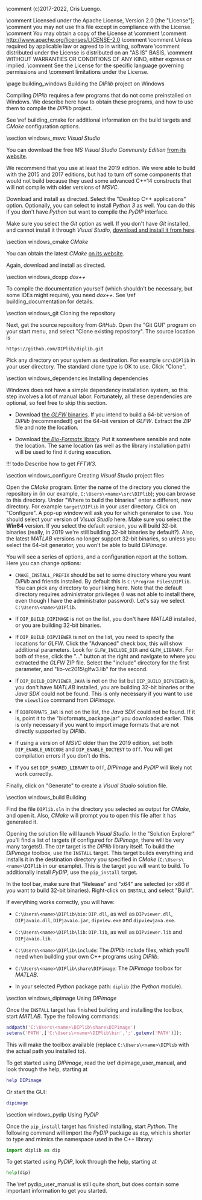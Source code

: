 \comment (c)2017-2022, Cris Luengo.

\comment Licensed under the Apache License, Version 2.0 [the "License"];
\comment you may not use this file except in compliance with the License.
\comment You may obtain a copy of the License at
\comment
\comment    http://www.apache.org/licenses/LICENSE-2.0
\comment
\comment Unless required by applicable law or agreed to in writing, software
\comment distributed under the License is distributed on an "AS IS" BASIS,
\comment WITHOUT WARRANTIES OR CONDITIONS OF ANY KIND, either express or implied.
\comment See the License for the specific language governing permissions and
\comment limitations under the License.


\page building_windows Building the *DIPlib* project on Windows

Compiling *DIPlib* requires a few programs that do not come preinstalled on Windows.
We describe here how to obtain these programs, and how to use them to compile the
*DIPlib* project.

See \ref building_cmake for additional information on the build targets and *CMake* configuration options.


\section windows_msvc *Visual Studio*

You can download the free *MS Visual Studio Community Edition*
[from its website](https://www.visualstudio.com/vs/community/).

We recommend that you use at least the 2019 edition. We were able to build with the
2015 and 2017 editions, but had to turn off some components that would not build because
they used some advanced C++14 constructs that will not compile with older versions of *MSVC*.

Download and install as directed. Select the "Desktop C++ applications" option.
Optionally, you can select to install *Python 3* as well. You can do this if you
don't have *Python* but want to compile the *PyDIP* interface.

Make sure you select the *Git* option as well. If you don't have *Git* installed,
and cannot install it through *Visual Studio*,
[download and install it from here](https://git-scm.com/downloads).


\section windows_cmake *CMake*

You can obtain the latest *CMake* [on its website](https://cmake.org/download/).

Again, download and install as directed.


\section windows_doxpp *dox++*

To compile the documentation yourself (which shouldn't be necessary, but some IDEs
might require), you need *dox++*. See \ref building_documentation for details.


\section windows_git Cloning the repository

Next, get the source repository from *GitHub*. Open the "Git GUI" program on your
start menu, and select "Clone existing repository". The source location is

    https://github.com/DIPlib/diplib.git

Pick any directory on your system as destination. For example `src\DIPlib` in
your user directory. The standard clone type is OK to use. Click "Clone".


\section windows_dependencies Installing dependencies

Windows does not have a simple dependency installation system, so this step
involves a lot of manual labor. Fortunately, all these dependencies are optional,
so feel free to skip this section.

- Download [the *GLFW* binaries](http://www.glfw.org/download.html).
If you intend to build a 64-bit version of *DIPlib* (recommended!) get the 64-bit
version of *GLFW*. Extract the ZIP file and note the location.

- Download [the *Bio-Formats* library](https://www.openmicroscopy.org/bio-formats/downloads).
Put it somewhere sensible and note the location. The same location (as well as the
library installation path) will be used to find it during execution.

!!! todo
    Describe how to get *FFTW3*.


\section windows_configure Creating *Visual Studio* project files

Open the *CMake* program. Enter the name of the directory you cloned the repository
in (in our example, `C:\Users\<name>\src\DIPlib`); you can browse to this directory.
Under "Where to build the binaries" enter a different, new directory. For example
`target\DIPlib` in your user directory. Click on "Configure". A pop-up window will
ask you for which generator to use. You should select your version of *Visual Studio*
here. Make sure you select the **Win64** version. If you select the default version,
you will build 32-bit binaries (really, in 2019 we're still building 32-bit binaries
by default?). Also, the latest *MATLAB* versions no longer support 32-bit binaries,
so unless you select the 64-bit generator, you won't be able to build *DIPimage*.

You will see a series of options, and a configuration report at the bottom. Here you
can change options:

- `CMAKE_INSTALL_PREFIX` should be set to some directory where you want *DIPlib* and
friends installed. By default this is `C:\Program Files\DIPlib`. You can pick any
directory to your liking here. Note that the default directory requires administrator
privileges (I was not able to install there, even though I have the administrator
password). Let's say we select `C:\Users\<name>\DIPlib`.

- If `DIP_BUILD_DIPIMAGE` is not on the list, you don't have *MATLAB* installed, or you are
building 32-bit binaries.

- If `DIP_BUILD_DIPVIEWER` is not on the list, you need to specify the locations for
*GLFW*. Click the "Advanced" check box, this will show additional parameters.
Look for `GLFW_INCLUDE_DIR` and `GLFW_LIBRARY`. For both of these, click the "..." button
at the right and navigate to where you extracted the *GLFW* ZIP file. Select the "include"
directory for the first parameter, and "lib-vc2015\glfw3.lib" for the second.

- If `DIP_BUILD_DIPVIEWER_JAVA` is not on the list but `DIP_BUILD_DIPVIEWER` is, you
don't have *MATLAB* installed, you are building 32-bit binaries or the *Java SDK* could not
be found. This is only necessary if you want to use the `viewslice` command from *DIPimage*.

- If `BIOFORMATS_JAR` is not on the list, the *Java SDK* could not be found. If it is,
point it to the "bioformats_package.jar" you downloaded earlier. This is only necessary if
you want to import image formats that are not directly supported by *DIPlib*.

- If using a version of *MSVC* older than the 2019 edition, set both `DIP_ENABLE_UNICODE`
and `DIP_ENABLE_DOCTEST` to `Off`. You will get compilation errors if you don't do this.

- If you set `DIP_SHARED_LIBRARY` to `Off`, *DIPimage* and *PyDIP* will likely not work
correctly.

Finally, click on "Generate" to create a *Visual Studio* solution file.


\section windows_build Building

Find the file `DIPlib.sln` in the directory you selected as output for *CMake*, and
open it. Also, *CMake* will prompt you to open this file after it has generated it.

Opening the solution file will launch *Visual Studio*. In the "Solution Explorer" you'll
find a list of targets (if configured for *DIPimage*, there will be very many targets!).
The `DIP` target is the *DIPlib* library itself. To build the *DIPimage* toolbox, use
the `INSTALL` target. This target builds everything
and installs it in the destination directory you specified in *CMake*
(`C:\Users\<name>\DIPlib` in our example). This is the target you will want to build.
To additionally install *PyDIP*, use the `pip_install` target.

In the tool bar, make sure that "Release" and "x64" are selected (or x86 if you want to
build 32-bit binaries). Right-click on `INSTALL` and select "Build".

If everything works correctly, you will have:

- `C:\Users\<name>\DIPlib\bin`: `DIP.dll`, as well as `DIPviewer.dll`,
`DIPjavaio.dll`, `DIPjavaio.jar`, `dipview.exe` and `dipviewjava.exe`.

- `C:\Users\<name>\DIPlib\lib`: `DIP.lib`, as well as `DIPviewer.lib` and `DIPjavaio.lib`.

- `C:\Users\<name>\DIPlib\include`: The *DIPlib* include files, which you'll need when
building your own C++ programs using *DIPlib*.

- `C:\Users\<name>\DIPlib\share\DIPimage`: The *DIPimage* toolbox for *MATLAB*.

- In your selected *Python* package path: `diplib` (the *Python* module).


\section windows_dipimage Using *DIPimage*

Once the `INSTALL` target has finished building and installing the toolbox, start
*MATLAB*. Type the following commands:
```matlab
addpath('C:\Users\<name>\DIPlib\share\DIPimage')
setenv('PATH',['C:\Users\<name>\DIPlib\bin',';',getenv('PATH')]);
```
This will make the toolbox available (replace `C:\Users\<name>\DIPlib` with the
actual path you installed to).

To get started using *DIPimage*, read the \ref dipimage_user_manual,
and look through the help, starting at
```matlab
help DIPimage
```
Or start the GUI:
```matlab
dipimage
```


\section windows_pydip Using *PyDIP*

Once the `pip_install` target has finished installing, start *Python*.
The following command will import the *PyDIP* package as `dip`, which is shorter to
type and mimics the namespace used in the C++ library:
```python
import diplib as dip
```

To get started using *PyDIP*, look through the help, starting at
```python
help(dip)
```
The \ref pydip_user_manual is still quite short, but does contain some important
information to get you started.
